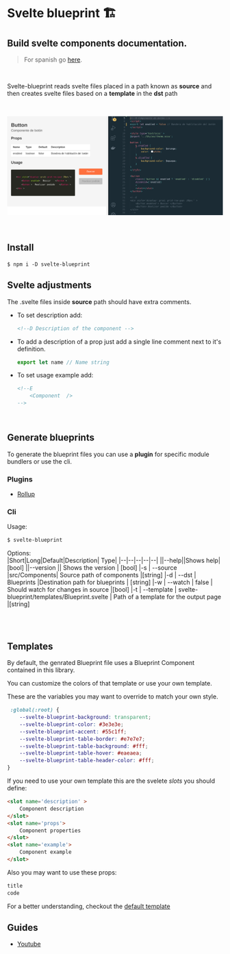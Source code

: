 # Svelte blueprint 🏗️

##  Build svelte components documentation.

> For spanish go [here](./README-es.md).

<br/>

Svelte-blueprint reads svelte files placed in a path known as **source** and then creates svelte files based on a **template** in the **dst** path

<br/>

![example1](./img/ex1.png)

<br/>

Install
---
```
$ npm i -D svelte-blueprint
```

Svelte adjustments
---
The .svelte files inside **source** path should have extra comments.

- To set description add:
    ```html
    <!--D Description of the component -->
    ```
- To add a description of a prop just add a single line comment next to it's definition.
    ```js
    export let name // Name string
    ```

- To set usage example add:
    ```html
    <!--E
        <Component  />
    -->
    ```

<br/>



Generate blueprints
---
To generate the blueprint files you can use a **plugin** for specific module bundlers or use the cli.

### Plugins
-  [Rollup](https://www.npmjs.com/package/rollup-plugin-svelte-blueprint)


### Cli  

Usage:
```bash
$ svelte-blueprint
```
Options:  
|Short|Long|Default|Description| Type|
|--|--|--|--|--|
||--help||Shows help| [bool]
||--version || Shows the version | [bool]
|-s | --source |src/Components| Source path of components |[string]
|-d | --dst | Blueprints |Destination path for blueprints | [string]
|-w | --watch | false | Should watch for changes in source |[bool]
|-t | --template | svelte-blueprint/templates/Blueprint.svelte | Path of a template for the output page |[string]  
  
<br/>
<br/>

## Templates
By default, the genrated Blueprint file uses a Blueprint Component contained in this library.

You can customize the colors of that template or use your own template.

These are the variables you may want to override to match your own style.

```css
 :global(:root) {
    --svelte-blueprint-background: transparent;
    --svelte-blueprint-color: #3e3e3e;
    --svelte-blueprint-accent: #55c1ff;
    --svelte-blueprint-table-border: #e7e7e7;
    --svelte-blueprint-table-background: #fff;
    --svelte-blueprint-table-hover: #eaeaea;
    --svelte-blueprint-table-header-color: #fff;
}
```


If you need to use your own template this are the svelete *slots* you should define:
```html
<slot name='description' > 
    Component description
</slot>
<slot name='props'>
    Component properties
</slot>
<slot name='example'>
    Component example
</slot>
```

Also you may want to use these props:
```js
title
code
```

For a better understanding, checkout the [default template](./templates/Blueprint.svelte)

## Guides
- [Youtube](https://www.youtube.com/watch?v=Z-znFCs7Cuc&t=14s&ab_channel=evesan)
